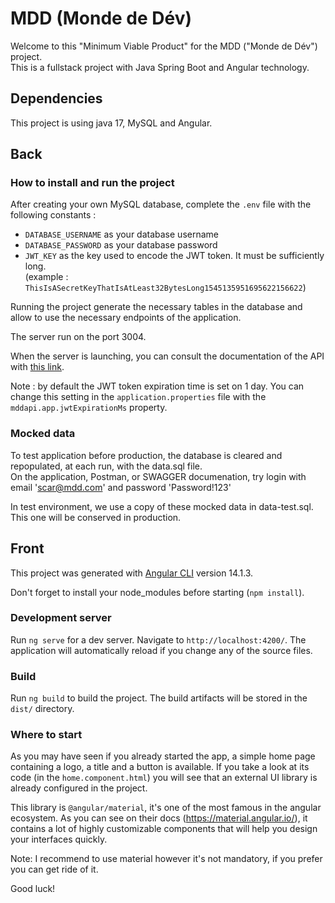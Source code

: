 # MDD (Monde de Dév)

Welcome to this "Minimum Viable Product" for the MDD ("Monde de Dév") project.  
This is a fullstack project with Java Spring Boot and Angular technology.

## Dependencies

This project is using java 17, MySQL and Angular.

## Back

### How to install and run the project

After creating your own MySQL database, complete the `.env` file with the following constants :
- `DATABASE_USERNAME` as your database username
- `DATABASE_PASSWORD` as your database password
- `JWT_KEY` as the key used to encode the JWT token. It must be sufficiently long.  
(example : `ThisIsASecretKeyThatIsAtLeast32BytesLong1545135951695622156622`)

Running the project generate the necessary tables in the database and allow to use the necessary endpoints of the application.   

The server run on the port 3004.

When the server is launching, you can consult the documentation of the API with [this link](http://localhost:3004/api/swagger-ui/index.html).  

Note : by default the JWT token expiration time is set on 1 day. You can change this setting in the `application.properties` file with the `mddapi.app.jwtExpirationMs` property.

### Mocked data

To test application before production, the database is cleared and repopulated, at each run, with the data.sql file.  
On the application, Postman, or SWAGGER documenation, try login with email 'scar@mdd.com' and password 'Password!123'

In test environment, we use a copy of these mocked data in data-test.sql.   
This one will be conserved in production.


## Front

This project was generated with [Angular CLI](https://github.com/angular/angular-cli) version 14.1.3.

Don't forget to install your node_modules before starting (`npm install`).

### Development server

Run `ng serve` for a dev server. Navigate to `http://localhost:4200/`. The application will automatically reload if you change any of the source files.

### Build

Run `ng build` to build the project. The build artifacts will be stored in the `dist/` directory.

### Where to start

As you may have seen if you already started the app, a simple home page containing a logo, a title and a button is available. If you take a look at its code (in the `home.component.html`) you will see that an external UI library is already configured in the project.

This library is `@angular/material`, it's one of the most famous in the angular ecosystem. As you can see on their docs (https://material.angular.io/), it contains a lot of highly customizable components that will help you design your interfaces quickly.

Note: I recommend to use material however it's not mandatory, if you prefer you can get ride of it.

Good luck!


